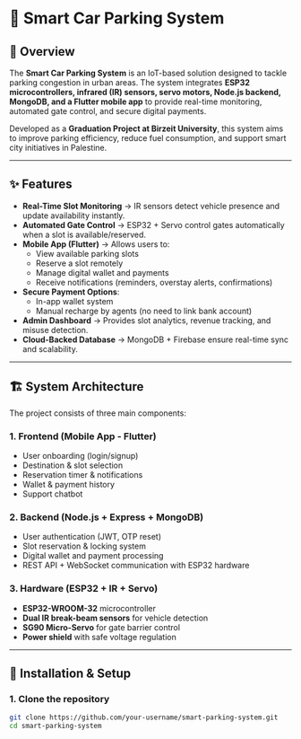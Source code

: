 # 🚗 Smart Car Parking System

## 📌 Overview
The **Smart Car Parking System** is an IoT-based solution designed to tackle parking congestion in urban areas. The system integrates **ESP32 microcontrollers, infrared (IR) sensors, servo motors, Node.js backend, MongoDB, and a Flutter mobile app** to provide real-time monitoring, automated gate control, and secure digital payments.  

Developed as a **Graduation Project at Birzeit University**, this system aims to improve parking efficiency, reduce fuel consumption, and support smart city initiatives in Palestine.

---

## ✨ Features
- **Real-Time Slot Monitoring** → IR sensors detect vehicle presence and update availability instantly.  
- **Automated Gate Control** → ESP32 + Servo control gates automatically when a slot is available/reserved.  
- **Mobile App (Flutter)** → Allows users to:
  - View available parking slots  
  - Reserve a slot remotely  
  - Manage digital wallet and payments  
  - Receive notifications (reminders, overstay alerts, confirmations)  
- **Secure Payment Options**:
  - In-app wallet system  
  - Manual recharge by agents (no need to link bank account)  
- **Admin Dashboard** → Provides slot analytics, revenue tracking, and misuse detection.  
- **Cloud-Backed Database** → MongoDB + Firebase ensure real-time sync and scalability.  

---

## 🏗️ System Architecture
The project consists of three main components:

### 1. Frontend (Mobile App - Flutter)  
- User onboarding (login/signup)  
- Destination & slot selection  
- Reservation timer & notifications  
- Wallet & payment history  
- Support chatbot  

### 2. Backend (Node.js + Express + MongoDB)  
- User authentication (JWT, OTP reset)  
- Slot reservation & locking system  
- Digital wallet and payment processing  
- REST API + WebSocket communication with ESP32 hardware  

### 3. Hardware (ESP32 + IR + Servo)  
- **ESP32-WROOM-32** microcontroller  
- **Dual IR break-beam sensors** for vehicle detection  
- **SG90 Micro-Servo** for gate barrier control  
- **Power shield** with safe voltage regulation  

---

## 🔧 Installation & Setup

### 1. Clone the repository
```bash
git clone https://github.com/your-username/smart-parking-system.git
cd smart-parking-system

